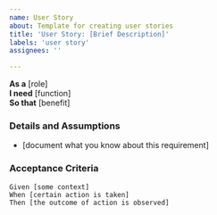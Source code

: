 ```yaml
---
name: User Story
about: Template for creating user stories
title: 'User Story: [Brief Description]'
labels: 'user story'
assignees: ''

---
```

**As a** [role]  
**I need** [function]  
**So that** [benefit]  

### Details and Assumptions
* [document what you know about this requirement]

### Acceptance Criteria  
```gherkin
Given [some context]
When [certain action is taken]
Then [the outcome of action is observed]
